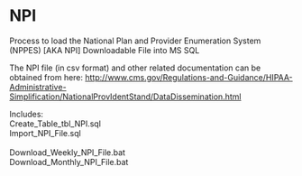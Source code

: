 NPI
===

Process to load the National Plan and Provider Enumeration System (NPPES) [AKA NPI] Downloadable File into MS SQL

The NPI file (in csv format) and other related documentation can be obtained from here:
http://www.cms.gov/Regulations-and-Guidance/HIPAA-Administrative-Simplification/NationalProvIdentStand/DataDissemination.html



Includes:<br />
Create_Table_tbl_NPI.sql<br />
Import_NPI_File.sql<br />
<br />
Download_Weekly_NPI_File.bat<br />
Download_Monthly_NPI_File.bat<br />
